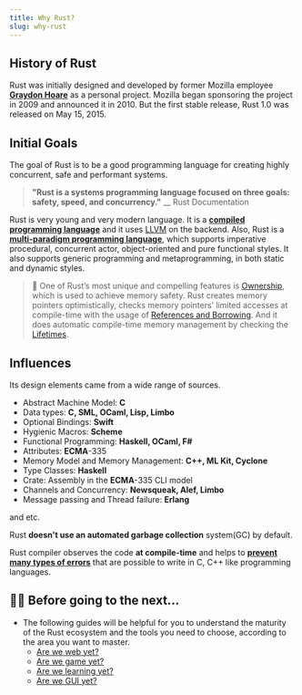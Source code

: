 ```yaml
---
title: Why Rust?
slug: why-rust
---
```


## History of Rust
Rust was initially designed and developed by former Mozilla employee **[Graydon Hoare](https://github.com/graydon)** as a personal project. Mozilla began sponsoring the project in 2009 and announced it in 2010. But the first stable release, Rust 1.0 was released on May 15, 2015.

## Initial Goals
The goal of Rust is to be a good programming language for creating highly concurrent, safe and performant systems.

> **"Rust is a systems programming language focused on three goals: safety, speed, and concurrency."**
> \_\_ Rust Documentation

Rust is very young and very modern language. It is a **[compiled programming language](https://en.wikipedia.org/wiki/Compiled_language)** and it uses [LLVM](https://en.wikipedia.org/wiki/LLVM) on the backend. Also, Rust is a **[multi-paradigm programming language](https://en.wikipedia.org/wiki/Comparison_of_multi-paradigm_programming_languages)**, which supports imperative procedural, concurrent actor, object-oriented and pure functional styles. It also supports generic programming and metaprogramming, in both static and dynamic styles.

> 🔎 One of Rust’s most unique and compelling features is [Ownership](/docs/ownership), which is used to achieve memory safety. Rust creates memory pointers optimistically, checks memory pointers’ limited accesses at compile-time with the usage of [References and Borrowing](/docs/borrowing). And it does automatic compile-time memory management by checking the [Lifetimes](/docs/lifetimes).

## Influences
Its design elements came from a wide range of sources.

- Abstract Machine Model: **C**
- Data types: **C, SML, OCaml, Lisp, Limbo**
- Optional Bindings: **Swift**
- Hygienic Macros: **Scheme**
- Functional Programming: **Haskell, OCaml, F\#**
- Attributes: **ECMA**-335
- Memory Model and Memory Management: **C++, ML Kit, Cyclone**
- Type Classes: **Haskell**
- Crate: Assembly in the **ECMA**-335 CLI model
- Channels and Concurrency: **Newsqueak, Alef, Limbo**
- Message passing and Thread failure: **Erlang**

and etc.


Rust **doesn't use an automated garbage collection** system\(GC\) by default.

Rust compiler observes the code **at compile-time** and helps to [**prevent many types of errors**](https://doc.rust-lang.org/error-index.html) that are possible to write in C, C++ like programming languages.

## 👨‍🏫 Before going to the next...

- The following guides will be helpful for you to understand the maturity of the Rust ecosystem and the tools you need to choose, according to the area you want to master.
  - [Are we web yet?](http://www.arewewebyet.org/)
  - [Are we game yet?](http://arewegameyet.com/)
  - [Are we learning yet?](http://www.arewelearningyet.com/)
  - [Are we GUI yet?](https://areweguiyet.com/)
